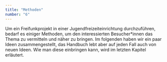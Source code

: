 ```yaml
---
title: "Methoden"
number: "6"
---
```


Um ein Freifunkprojekt in einer Jugendfreizeiteinrichtung durchzuführen, bedarf es einiger Methoden, um den interessierten Besucher\*innen das Thema zu vermitteln und näher zu bringen. Im folgenden haben wir ein paar Ideen zusammengestellt, das Handbuch lebt aber auf jeden Fall auch von neuen Ideen. Wie man diese einbringen kann, wird im letzten Kapitel erläutert.